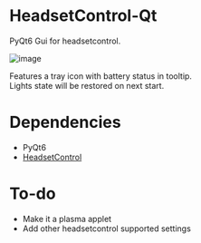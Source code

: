 # HeadsetControl-Qt
PyQt6 Gui for headsetcontrol.

![image](https://github.com/Odizinne/HeadsetControl-Qt/assets/102679854/7eed05c3-6dad-483f-839d-d10568e7c0a1)

Features a tray icon with battery status in tooltip.<br/>
Lights state will be restored on next start.

# Dependencies
- PyQt6
- [HeadsetControl](https://github.com/Sapd/HeadsetControl)

# To-do
- Make it a plasma applet
- Add other headsetcontrol supported settings
